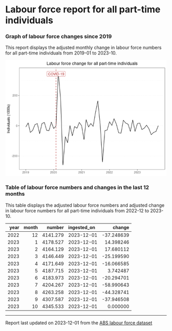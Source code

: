 Labour force report for all part-time individuals
================

### Graph of labour force changes since 2019

This report displays the adjusted monthly change in labour force numbers
for all part-time individuals from 2019-01 to 2023-10.

![](all_part-time_report_files/figure-gfm/unnamed-chunk-2-1.png)<!-- -->

### Table of labour force numbers and changes in the last 12 months

This table displays the adjusted labour force numbers and adjusted
change in labour force numbers for all part-time individuals from
2022-12 to 2023-10.

| year | month |   number | ingested_on |     change |
|-----:|------:|---------:|:------------|-----------:|
| 2022 |    12 | 4141.279 | 2023-12-01  | -37.248639 |
| 2023 |     1 | 4178.527 | 2023-12-01  |  14.398246 |
| 2023 |     2 | 4164.129 | 2023-12-01  |  17.680112 |
| 2023 |     3 | 4146.449 | 2023-12-01  | -25.199590 |
| 2023 |     4 | 4171.649 | 2023-12-01  | -16.066585 |
| 2023 |     5 | 4187.715 | 2023-12-01  |   3.742487 |
| 2023 |     6 | 4183.973 | 2023-12-01  | -20.294701 |
| 2023 |     7 | 4204.267 | 2023-12-01  | -58.990643 |
| 2023 |     8 | 4263.258 | 2023-12-01  | -44.328741 |
| 2023 |     9 | 4307.587 | 2023-12-01  | -37.946508 |
| 2023 |    10 | 4345.533 | 2023-12-01  |   0.000000 |

------------------------------------------------------------------------

Report last updated on 2023-12-01 from the [ABS labour force
dataset](https://www.abs.gov.au/statistics/labour/employment-and-unemployment/labour-force-australia/latest-release)
